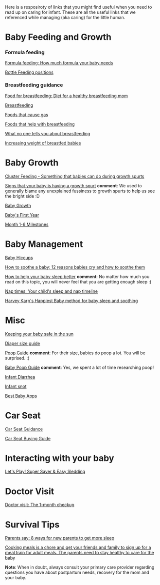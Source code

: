 Here is a resposiroty of links that you might find useful when you need to read up on caring for infant. These are all the useful links that we referenced while managing (aka caring) for the little human.

# Baby Feeding and Growth
### Formula feeding
[Formula feeding: How much formula your baby needs](https://www.babycenter.com/0_how-much-formula-your-baby-needs_9136.bc)

[Bottle Feeding positions](https://www.drbrownsbaby.com/bottle-feeding-positions-and-techniques/)

### Breastfeeding guidance 
[Food for breastfeeding: Diet for a healthy breastfeeding mom](https://www.babycenter.com/0_diet-for-a-healthy-breastfeeding-mom_3565.bc)

[Breastfeeding](http://med.stanford.edu/newborns.html)

[Foods that cause gas](https://www.parents.com/baby/care/gas/gas-in-breastfed-babies/)

[Foods that help with breastfeeding](https://www.verywellfamily.com/foods-that-increase-breast-milk-supply-431598)

[What no one tells you about breastfeeding](https://blogs.webmd.com/womens-health/20180703/what-no-one-tells-you-about-breastfeeding)

[Increasing weight of breastfed babies](https://kellymom.com/health/growth/weight-gain_increase/)

# Baby Growth
[Cluster Feeding - Something that babies can do during growth spurts](https://amotherfarfromhome.com/cluster-feeding-newborn/)

[Signs that your baby is having a growth spurt](https://www.babycenter.com/101_signs-that-your-baby-is-having-a-growth-spurt_10418547.bc) **comment**: We used to generally blame any unexplained fussiness to growth spurts to help us see the bright side :D

[Baby Growth](https://www.babycenter.com/0_how-to-raise-a-happy-baby-and-child-birth-to-12-mo_1490882.bc?scid=iOS_MPBT_Referral)

[Baby's First Year](https://www.verywellfamily.com/babys-first-year-guide-4173867)

[Month 1-6 Milestones](https://www.babycenter.com/0_baby-milestones-1-to-6-months_1496585.bc?scid=iOS_MPBT_Referral)

# Baby Management
[Baby Hiccups](https://www.healthline.com/health/childrens-health/newborn-hiccups)

[How to soothe a baby: 12 reasons babies cry and how to soothe them](https://www.babycenter.com/0_12-reasons-babies-cry-and-how-to-soothe-them_9790.bc)

[How to help your baby sleep better](https://www.babycenter.com/0_expert-sleep-strategies-for-babies_1445907.bc) **comment**: No matter how much you read on this topic, you will never feel that you are getting enough sleep :)

[Nap times: Your child's sleep and nap timeline](https://www.babycenter.com/0_your-childs-sleep-and-nap-timeline_10357001.bc)

[Harvey Karp's Happiest Baby method for baby sleep and soothing](https://www.babycenter.com/0_harvey-karps-happiest-baby-method-for-baby-sleep-and-soothin_10373838.bc)

# Misc
[Keeping your baby safe in the sun](https://www.babycenter.com/0_how-to-keep-your-baby-safe-in-the-sun_421.bc)

[Diaper size guide](https://click.huggies-enews.com/?qs=870a2aa180e4556107d780ddaf78615fb6a8e15e9f78bc3638be45b32e1d018e6a6543e4b34bc6bd6cf117c681495a067c62cc786a0540f2e8163f67dcae37da)

[Poop Guide](https://www.parents.com/baby/diapers/dirty/the-scoop-on-poop-whats-normal-whats-not/) **comment**: For their size, babies do poop a lot. You will be surprised. :)

[Baby Poop Guide](https://www.thebump.com/a/baby-poop) **comment**: Yes, we spent a lot of time researching poop!

[Infant Diarrhea](https://www.webmd.com/parenting/baby/baby-diarrhea-causes-treatment)

[Infant snot](https://www.unitypoint.org/blankchildrens/article.aspx?id=93395b95-baac-4a22-b434-0db1fe54d1c0)

[Best Baby Apps](https://www.todaysparent.com/baby/6-must-have-apps-for-new-moms/)

# Car Seat
[Car Seat Guidance](https://www.nhtsa.gov/sites/nhtsa.dot.gov/files/documents/carseat-recommendations-for-children-by-age-size.pdf)

[Car Seat Buying Guide](https://thecarseatlady.com/car-seat-buying-guide/)

# Interacting with your baby
[Let's Play! Super Saver & Easy Sledding](https://www.babycenter.com/0_lets-play-super-saver-easy-sledding_1498428.bc)

# Doctor Visit
[Doctor visit: The 1-month checkup](https://www.babycenter.com/0_doctor-visit-the-1-month-checkup_6599.bc)

# Survival Tips
[Parents say: 8 ways for new parents to get more sleep](https://www.babycenter.com/0_parents-say-8-ways-for-new-parents-to-get-more-sleep_7750.bc)

[Cooking meals is a chore and get your friends and family to sign up for a meal train for adult meals. The parents need to stay healthy to care for the baby](https://www.mealtrain.com/)



**Note**: When in doubt, always consult your primary care provider regarding questions you have about postpartum needs, recovery for the mom and your baby.
